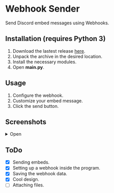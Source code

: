 # Webhook Sender
Send Discord embed messages using Webhooks.

## Installation (requires Python 3)
1. Download the lastest release [here](https://github.com/FrachlitzStudio/GUI-Webhook-Embed-Sender/releases).
2. Unpack the archive in the desired location.
3. Install the necessary modules.
4. Open **main.py**.

## Usage
1. Configure the webhook.
2. Customize your embed message.
3. Click the send button.

## Screenshots
<details> 
  <summary>Open</summary>

![screenshot](https://i.imgur.com/HleGT7A.png)
</details>

## ToDo
- [x] Sending embeds.
- [x] Setting up a webhook inside the program.
- [x] Saving the webhook data.
- [x] Cool design.
- [ ] Attaching files.
